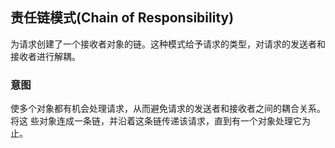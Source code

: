 责任链模式(Chain of Responsibility)
----------


为请求创建了一个接收者对象的链。这种模式给予请求的类型，对请求的发送者和接收者进行解耦。

### 意图
使多个对象都有机会处理请求，从而避免请求的发送者和接收者之间的耦合关系。将这 些对象连成一条链，并沿着这条链传递该请求，直到有一个对象处理它为止。